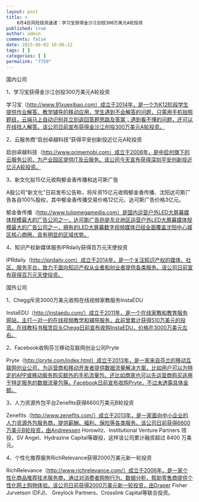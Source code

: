 ```yaml
---
layout: post
title: >
    6月4日风险投资速递：学习宝获得金沙江创投300万美元A轮投资
published: true
author: admin
comments: false
date: 2015-06-02 10:06:12
tags: [ ]
categories: [ ]
permalink: "7750"
---
```



国内公司

1、学习宝获得金沙江创投300万美元A轮投资

学习宝（http://www.91xuexibao.com）成立于2014年，是一个为K12阶段学生提供作业解答、教学辅导的移动应用，学生遇到不会解答的问题，只需用手机拍照题目，云端马上自动识别并立刻返回答题思路及答案；遇到看不懂的问题，还可以在线找人解答。该公司日前宣布获得金沙江创投300万美元A轮投资。

2、云服务商“启创卓越科技”获得平安创新投近亿元A轮投资

启创卓越科技（http://www.primemobi.com）成立于2008年，是中启创旗下的云服务公司，为产业园区提供IT及云服务。该公司今天宣布获得深圳平安创新投近亿元A轮投资。

3、新文化拟15亿元收购郁金香传播和达可斯广告

A股公司“新文化”日前发布公告称，将斥资15亿元收购郁金香传播、沈阳达可斯广告各自100%股权，其中郁金香传播交易价格12亿元、达可斯广告价格3亿元。

郁金香传播（http://www.tulipmegamedia.com）是国内运营户外LED大屏幕媒体规模最大的广告公司之一，达可斯广告则是东北地区运营户外LED大屏幕媒体规模最大的广告公司之一，拥有的LED大屏幕数字视频媒体已经全面覆盖沈阳中心城区核心商圈，具有明显的区域优势。

4、知识产权新媒体服务IPRdaily获得百万元天使投资

IPRdaily（http://iprdaily.com）成立于2014年，是一个关注知识产权的媒体、社区、服务平台，致力于面向知识产权从业者和创业者提供各类服务。该公司日前宣布获得百万元天使投资。

国外公司

1、Chegg斥资3000万美元收购在线视频家教服务InstaEDU

InstaEDU（http://instaedu.com/）成立于2011年，是一个在线家教和教育服务网站，主打一对一的在线视频教学和辅导服务，此前曾累计获得510万美元的投资。在线教科书租赁巨头Chegg日前宣布收购InstaEDU，价格在3000万美元左右。

2、Facebook收购芬兰移动互联网创业公司Pryte

Pryte（http://pryte.com/index.html）成立于2013年，是一家来自芬兰的移动互联网创业公司，为运营商和移动开发者提供数据流量解决方案，比如用户可以为特定的APP或移动服务购买额外的手机流量包、还比如商家也可以先运营商购买适用于特定服务的数据流量包等。Facebook日前宣布收购Pryte，不过未透露具体金额。

3、人力资源外包平台Zenefits获得6600万美元B轮投资

Zenefits（http://www.zenefits.com/）成立于2013年，是一家面向中小企业的人力资源外包服务商，提供薪酬、福利、保险等各类服务。该公司日前获得6600万美元B轮投资，由Andreessen Horowitz、Institutional Venture Partners 领投，SV Angel、Hydrazine Capital等跟投，这样该公司累计融资超过 8400 万美元。

4、个性化推荐服务RichRelevance获得2000万美元新一轮投资

RichRelevance（http://www.richrelevance.com/）成立于2006年，是一家个性化商品推荐技术服务商，通过对消费者购物行为、数据分析，帮助零售商提供个性化网上购物体验。该公司日前获得2000万美元新一轮投资，由Draper Fisher Jurvetson (DFJ)、 Greylock Partners、Crosslink Capital等联合投资。